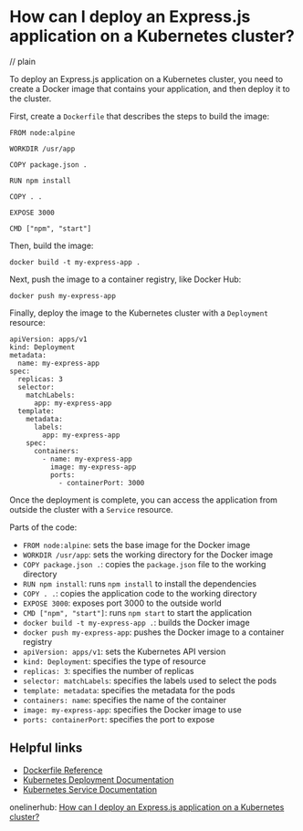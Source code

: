 # How can I deploy an Express.js application on a Kubernetes cluster?
// plain

To deploy an Express.js application on a Kubernetes cluster, you need to create a Docker image that contains your application, and then deploy it to the cluster.

First, create a `Dockerfile` that describes the steps to build the image:
```
FROM node:alpine

WORKDIR /usr/app

COPY package.json .

RUN npm install

COPY . .

EXPOSE 3000

CMD ["npm", "start"]
```

Then, build the image:
```
docker build -t my-express-app .
```

Next, push the image to a container registry, like Docker Hub:
```
docker push my-express-app
```

Finally, deploy the image to the Kubernetes cluster with a `Deployment` resource:
```
apiVersion: apps/v1
kind: Deployment
metadata:
  name: my-express-app
spec:
  replicas: 3
  selector:
    matchLabels:
      app: my-express-app
  template:
    metadata:
      labels:
        app: my-express-app
    spec:
      containers:
        - name: my-express-app
          image: my-express-app
          ports:
            - containerPort: 3000
```

Once the deployment is complete, you can access the application from outside the cluster with a `Service` resource.

Parts of the code:
- `FROM node:alpine`: sets the base image for the Docker image
- `WORKDIR /usr/app`: sets the working directory for the Docker image
- `COPY package.json .`: copies the `package.json` file to the working directory
- `RUN npm install`: runs `npm install` to install the dependencies
- `COPY . .`: copies the application code to the working directory
- `EXPOSE 3000`: exposes port 3000 to the outside world
- `CMD ["npm", "start"]`: runs `npm start` to start the application
- `docker build -t my-express-app .`: builds the Docker image
- `docker push my-express-app`: pushes the Docker image to a container registry
- `apiVersion: apps/v1`: sets the Kubernetes API version
- `kind: Deployment`: specifies the type of resource
- `replicas: 3`: specifies the number of replicas
- `selector: matchLabels`: specifies the labels used to select the pods
- `template: metadata`: specifies the metadata for the pods
- `containers: name`: specifies the name of the container
- `image: my-express-app`: specifies the Docker image to use
- `ports: containerPort`: specifies the port to expose

## Helpful links
- [Dockerfile Reference](https://docs.docker.com/engine/reference/builder/)
- [Kubernetes Deployment Documentation](https://kubernetes.io/docs/concepts/workloads/controllers/deployment/)
- [Kubernetes Service Documentation](https://kubernetes.io/docs/concepts/services-networking/service/)

onelinerhub: [How can I deploy an Express.js application on a Kubernetes cluster?](https://onelinerhub.com/expressjs/how-can-i-deploy-an-express-js-application-on-a-kubernetes-cluster)